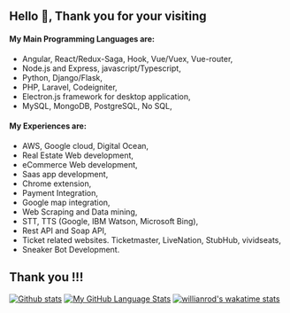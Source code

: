 ## Hello 👋, Thank you for your visiting
#### My Main Programming Languages are:
 - Angular, React/Redux-Saga, Hook, Vue/Vuex, Vue-router,
 - Node.js and Express, javascript/Typescript,
 - Python, Django/Flask,
 - PHP, Laravel, Codeigniter,
 - Electron.js framework for desktop application,
 - MySQL, MongoDB, PostgreSQL, No SQL,
#### My Experiences are:
 - AWS, Google cloud, Digital Ocean,
 - Real Estate Web development,
 - eCommerce Web development,
 - Saas app development,
 - Chrome extension,
 - Payment Integration,
 - Google map integration,
 - Web Scraping and Data mining,
 - STT, TTS (Google, IBM Watson, Microsoft Bing),
 - Rest API and Soap API,
 - Ticket related websites. Ticketmaster, LiveNation, StubHub, vividseats,
 - Sneaker Bot Development.
## Thank you  !!!
[![Github stats](https://github-readme-stats.vercel.app/api?username=skwsccss&theme=highcontrast&show_icons=true&count_private=true&include_all_commits=true)](https://github.com/skwsccss?tab=repositories)
[![My GitHub Language Stats](https://github-readme-stats.vercel.app/api/top-langs/?username=skwsccss&layout=compact&langs_count=20&theme=highcontrast)](https://github.com/skwsccss?tab=repositories)
[![willianrod's wakatime stats](https://github-readme-stats.vercel.app/api/wakatime?username=@skw&theme=highcontrast)](https://wakatime.com/leaders)
<!--
**skwsccss/skwsccss** is a ✨ _special_ ✨ repository because its `README.md` (this file) appears on your GitHub profile.

Here are some ideas to get you started:

- 🔭 I’m currently working on ...
- 🌱 I’m currently learning ...
- 👯 I’m looking to collaborate on ...
- 🤔 I’m looking for help with ...
- 💬 Ask me about ...
- 📫 How to reach me: ...
- 😄 Pronouns: ...
- ⚡ Fun fact: ...
-->
